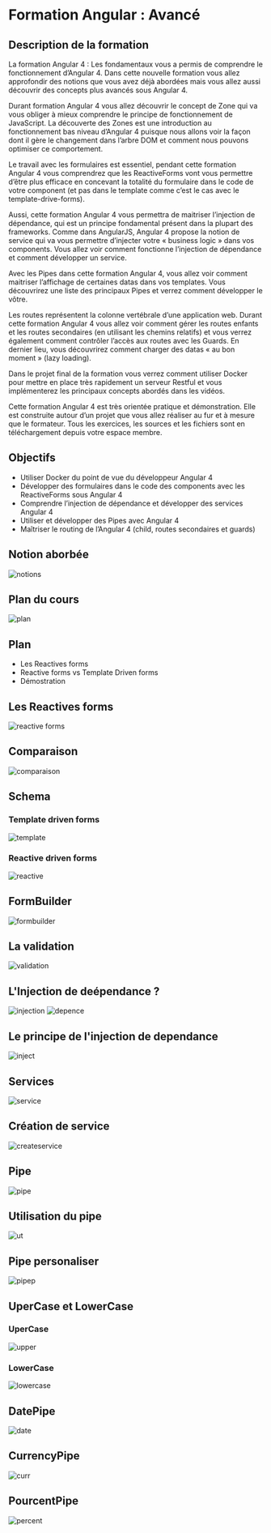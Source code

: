 # Formation Angular : Avancé

## Description de la formation
La formation Angular 4 : Les fondamentaux vous a permis de comprendre le fonctionnement d’Angular 4. Dans cette nouvelle formation vous allez approfondir des notions que vous avez déjà abordées mais vous allez aussi découvrir des concepts plus avancés sous Angular 4.

Durant formation Angular 4 vous allez découvrir le concept de Zone qui va vous obliger à mieux comprendre le principe de fonctionnement de JavaScript. La découverte des Zones est une introduction au fonctionnement bas niveau d’Angular 4 puisque nous allons voir la façon dont il gère le changement dans l’arbre DOM et comment nous pouvons optimiser ce comportement.

Le travail avec les formulaires est essentiel, pendant cette formation Angular 4 vous comprendrez que les ReactiveForms vont vous permettre d’être plus efficace en concevant la totalité du formulaire dans le code de votre component (et pas dans le template comme c’est le cas avec le template-drive-forms).

Aussi, cette formation Angular 4 vous permettra de maitriser l’injection de dépendance, qui est un principe fondamental présent dans la plupart des frameworks. Comme dans AngularJS, Angular 4 propose la notion de service qui va vous permettre d’injecter votre « business logic » dans vos components. Vous allez voir comment fonctionne l’injection de dépendance et comment développer un service.

Avec les Pipes dans cette formation Angular 4, vous allez voir comment maitriser l’affichage de certaines datas dans vos templates. Vous découvrirez une liste des principaux Pipes et verrez comment développer le vôtre.

Les routes représentent la colonne vertébrale d’une application web. Durant cette formation Angular 4 vous allez voir comment gérer les routes enfants et les routes secondaires (en utilisant les chemins relatifs) et vous verrez également comment contrôler l’accès aux routes avec les Guards. En dernier lieu, vous découvrirez comment charger des datas « au bon moment » (lazy loading).

Dans le projet final de la formation vous verrez comment utiliser Docker pour mettre en place très rapidement un serveur Restful et vous implémenterez les principaux concepts abordés dans les vidéos.

Cette formation Angular 4 est très orientée pratique et démonstration. Elle est construite autour d’un projet que vous allez réaliser au fur et à mesure que le formateur. Tous les exercices, les sources et les fichiers sont en téléchargement depuis votre espace membre.
## Objectifs
* Utiliser Docker du point de vue du développeur Angular 4 
* Développer des formulaires dans le code des components avec les ReactiveForms sous Angular 4 
* Comprendre l’injection de dépendance et développer des services Angular 4 
* Utiliser et développer des Pipes avec Angular 4 
* Maîtriser le routing de l’Angular 4  (child, routes secondaires et guards)
## Notion aborbée
![notions](images/notionabordee.png)

## Plan du cours
![plan](images/plan.png)
## Plan
* Les Reactives forms
* Reactive forms vs Template Driven forms
* Démostration
## Les Reactives forms
![reactive forms](images/reactive-form.png)
## Comparaison
![comparaison](images/comparaison.png)
## Schema
### Template driven forms
![template](images/templatedrivenforms.png)

### Reactive driven forms
![reactive](images/reactivedrivenforms.png)
## FormBuilder
![formbuilder](images/formbuilder.png)
## La validation
![validation](images/validation.png)
## L'Injection de deépendance ?
![injection](images/injection.png)
![depence](images/dependance.png)
## Le principe de l'injection de dependance
![inject](images/fonctioninject.png)
## Services
![service](images/services.png)
## Création de service
![createservice](images/createservices.png)
## Pipe
![pipe](images/pipe.png)
## Utilisation du pipe
![ut](images/utiliserpipe.png)
## Pipe personaliser
![pipep](images/pipepersonnaliser.png)
## UperCase et LowerCase
### UperCase
![upper](images/uppercase.png)
### LowerCase
![lowercase](images/lowercase.png)
## DatePipe
![date](images/datepipe.png)
## CurrencyPipe
![curr](images/currency.png)
## PourcentPipe
![percent](images/percent.png)


